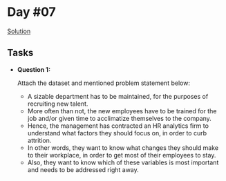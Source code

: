 # Day #07

[Solution](https://github.com/DSAghicha/LU-AI-ML/blob/main/Day_07/main.ipynb)

## Tasks

- **Question 1:**

    Attach the dataset and mentioned problem statement below:
  - A sizable department has to be maintained, for the purposes of recruiting new talent.
  - More often than not, the new employees have to be trained for the job and/or given time to acclimatize themselves to the company.
  - Hence, the management has contracted an HR analytics firm to understand what factors they
    should focus on, in order to curb attrition.
  - In other words, they want to know what changes they should make to their workplace, in order to get most of their employees to stay.
  - Also, they want to know which of these variables is most important and needs to be addressed
    right away.
